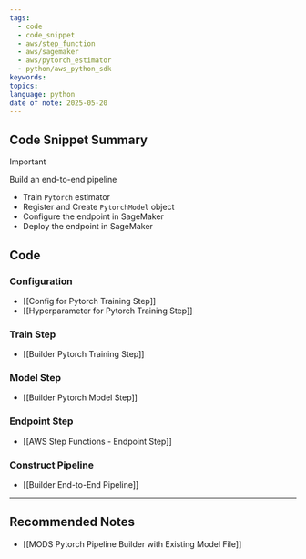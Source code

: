 ```yaml
---
tags:
  - code
  - code_snippet
  - aws/step_function
  - aws/sagemaker
  - aws/pytorch_estimator
  - python/aws_python_sdk
keywords: 
topics: 
language: python
date of note: 2025-05-20
---
```


## Code Snippet Summary

>[!important]
>Build an end-to-end pipeline
>- Train `Pytorch` estimator
>- Register and Create `PytorchModel` object
>- Configure the endpoint in SageMaker
>- Deploy the endpoint in SageMaker

## Code

### Configuration 

- [[Config for Pytorch Training Step]]
- [[Hyperparameter for Pytorch Training Step]]

### Train Step 

- [[Builder Pytorch Training Step]]

### Model Step

- [[Builder Pytorch Model Step]]

### Endpoint Step

- [[AWS Step Functions - Endpoint Step]]

### Construct Pipeline

- [[Builder End-to-End Pipeline]]



-----------
##  Recommended Notes


- [[MODS Pytorch Pipeline Builder with Existing Model File]]